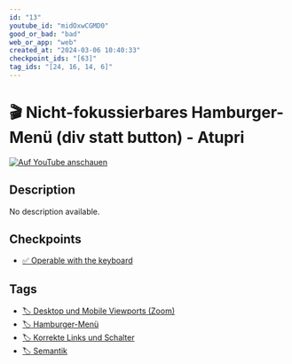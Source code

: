 ```yaml
---
id: "13"
youtube_id: "midOxwCGMD0"
good_or_bad: "bad"
web_or_app: "web"
created_at: "2024-03-06 10:40:33"
checkpoint_ids: "[63]"
tag_ids: "[24, 16, 14, 6]"
---
```


# 🎬 Nicht-fokussierbares Hamburger-Menü (div statt button) - Atupri

[![Auf YouTube anschauen](https://img.youtube.com/vi/midOxwCGMD0/sddefault.jpg)](https://youtu.be/midOxwCGMD0)

## Description

No description available.

## Checkpoints

- [✅ Operable with the keyboard](/en/wcag/2.1.1-keyboard/operable-with-the-keyboard)

## Tags

- [🏷️ Desktop und Mobile Viewports (Zoom)](/en/tags/desktop-und-mobile-viewports-zoom)
- [🏷️ Hamburger-Menü](/en/tags/hamburger-menu)
- [🏷️ Korrekte Links und Schalter](/en/tags/korrekte-links-und-schalter)
- [🏷️ Semantik](/en/tags/semantik)
